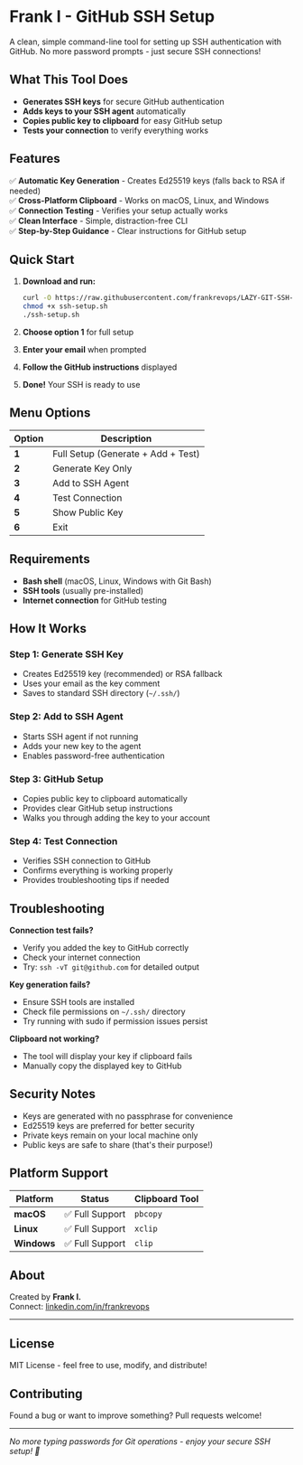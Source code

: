 # Frank I - GitHub SSH Setup

A clean, simple command-line tool for setting up SSH authentication with GitHub. No more password prompts - just secure SSH connections!

## What This Tool Does

- **Generates SSH keys** for secure GitHub authentication
- **Adds keys to your SSH agent** automatically  
- **Copies public key to clipboard** for easy GitHub setup
- **Tests your connection** to verify everything works

## Features

✅ **Automatic Key Generation** - Creates Ed25519 keys (falls back to RSA if needed)  
✅ **Cross-Platform Clipboard** - Works on macOS, Linux, and Windows  
✅ **Connection Testing** - Verifies your setup actually works  
✅ **Clean Interface** - Simple, distraction-free CLI  
✅ **Step-by-Step Guidance** - Clear instructions for GitHub setup  

## Quick Start

1. **Download and run:**
   ```bash
   curl -O https://raw.githubusercontent.com/frankrevops/LAZY-GIT-SSH-SETUP/master/ssh-setup.sh
   chmod +x ssh-setup.sh
   ./ssh-setup.sh
   ```

2. **Choose option 1** for full setup
3. **Enter your email** when prompted
4. **Follow the GitHub instructions** displayed
5. **Done!** Your SSH is ready to use

## Menu Options

| Option | Description |
|--------|-------------|
| **1** | Full Setup (Generate + Add + Test) |
| **2** | Generate Key Only |
| **3** | Add to SSH Agent |
| **4** | Test Connection |
| **5** | Show Public Key |
| **6** | Exit |

## Requirements

- **Bash shell** (macOS, Linux, Windows with Git Bash)
- **SSH tools** (usually pre-installed)
- **Internet connection** for GitHub testing

## How It Works

### Step 1: Generate SSH Key
- Creates Ed25519 key (recommended) or RSA fallback
- Uses your email as the key comment
- Saves to standard SSH directory (`~/.ssh/`)

### Step 2: Add to SSH Agent
- Starts SSH agent if not running
- Adds your new key to the agent
- Enables password-free authentication

### Step 3: GitHub Setup
- Copies public key to clipboard automatically
- Provides clear GitHub setup instructions
- Walks you through adding the key to your account

### Step 4: Test Connection
- Verifies SSH connection to GitHub
- Confirms everything is working properly
- Provides troubleshooting tips if needed

## Troubleshooting

**Connection test fails?**
- Verify you added the key to GitHub correctly
- Check your internet connection
- Try: `ssh -vT git@github.com` for detailed output

**Key generation fails?**
- Ensure SSH tools are installed
- Check file permissions on `~/.ssh/` directory
- Try running with sudo if permission issues persist

**Clipboard not working?**
- The tool will display your key if clipboard fails
- Manually copy the displayed key to GitHub

## Security Notes

- Keys are generated with no passphrase for convenience
- Ed25519 keys are preferred for better security
- Private keys remain on your local machine only
- Public keys are safe to share (that's their purpose!)

## Platform Support

| Platform | Status | Clipboard Tool |
|----------|--------|----------------|
| **macOS** | ✅ Full Support | `pbcopy` |
| **Linux** | ✅ Full Support | `xclip` |
| **Windows** | ✅ Full Support | `clip` |

## About

Created by **Frank I.**  
Connect: [linkedin.com/in/frankrevops](https://linkedin.com/in/frankrevops)

---

## License

MIT License - feel free to use, modify, and distribute!

## Contributing

Found a bug or want to improve something? Pull requests welcome!

---

*No more typing passwords for Git operations - enjoy your secure SSH setup! 🚀*
